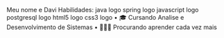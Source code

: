 Meu nome e Davi
Habilidades:
java logo  spring logo  javascript logo  postgresql logo  html5 logo  css3 logo
• 🎓 Cursando Analise e Desenvolvimento de Sistemas
• 🧑🏽‍💻 Procurando aprender cada vez mais



